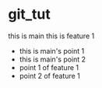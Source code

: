 # git_tut

this is main
this is feature 1
- this is main's point 1
- this is main's point 2
- point 1 of feature 1
- point 2 of feature 1
